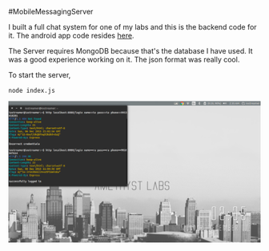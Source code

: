 #MobileMessagingServer

I built a full chat system for one of my labs and this is the backend code for it.
The android app code resides [here](https://github.com/iostreamer-X/MobileMessagingAndroid).

The Server requires MongoDB because that's the database I have used. It was a good experience
working on it. The json format was really cool.

To start the server,
```shell
node index.js
```

![](https://raw.githubusercontent.com/iostreamer-X/MobileMessagingServer/master/assets/scrsht.png)
